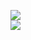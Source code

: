 [![](https://img.shields.io/badge/Made%20With-Github%20Spray-lightgrey.svg?style=for-the-badge&logo=github)](https://github.com/Annihil/github-spray#7174)  
[![](https://i.imgur.com/2DrTn0Z.gif)](https://github.com/Annihil/github-spray)